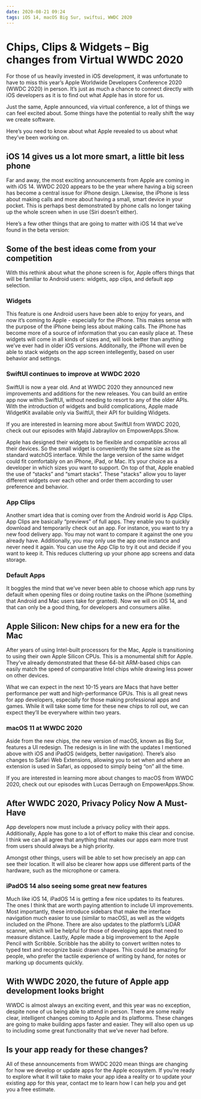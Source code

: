 ```yaml
---
date: 2020-08-21 09:24
tags: iOS 14, macOS Big Sur, swiftui, WWDC 2020
---
```

# Chips, Clips & Widgets – Big changes from Virtual WWDC 2020


For those of us heavily invested in iOS development, it was unfortunate to have to miss this year’s Apple Worldwide Developers Conference 2020 (WWDC 2020) in person. It’s just as much a chance to connect directly with iOS developers as it is to find out what Apple has in store for us.



Just the same, Apple announced, via virtual conference, a lot of things we can feel excited about. Some things have the potential to really shift the way we create software.



Here’s you need to know about what Apple revealed to us about what they’ve been working on.






## iOS 14 gives us a lot more smart, a little bit less phone


Far and away, the most exciting announcements from Apple are coming in with iOS 14. WWDC 2020 appears to be the year where having a big screen has become a central issue for iPhone design. Likewise, the iPhone is less about making calls and more about having a small, smart device in your pocket. This is perhaps best demonstrated by phone calls no longer taking up the whole screen when in use (Siri doesn’t either).



Here’s a few other things that are going to matter with iOS 14 that we’ve found in the beta version:


## Some of the best ideas come from your competition


With this rethink about what the phone screen is for, Apple offers things that will be familiar to Android users: widgets, app clips, and default app selection.






### Widgets


This feature is one Android users have been able to enjoy for years, and now it’s coming to Apple - especially for the iPhone. This makes sense with the purpose of the iPhone being less about making calls. The iPhone has become more of a source of information that you can easily place at. These widgets will come in all kinds of sizes and, will look better than anything we’ve ever had in older iOS versions. Additonally, the iPhone will even be able to stack widgets on the app screen intellegently, based on user behavior and settings. 


### SwiftUI continues to improve at WWDC 2020


SwiftUI is now a year old. And at WWDC 2020 they announced new improvements and additions for the new releases. You can build an entire app now within SwiftUI, without needing to resort to any of the older APIs. With the introduction of widgets and build complications, Apple made WidgetKit available only via SwiftUI, their API for building Widgets.



If you are interested in learning more about SwiftUI from WWDC 2020, check out our episodes with Majid Jabrayilov on EmpowerApps.Show.



Apple has designed their widgets to be flexible and compatible across all their devices. So the small widget is conveniently the same size as the standard watchOS interface. While the large version of the same widget could fit comfortably on an iPhone, iPad, or Mac. It’s your choice as a developer in which sizes you want to support. On top of that, Apple enabled the use of “stacks” and “smart stacks”. These "stacks" allow you to layer different widgets over each other and order them according to user preference and behavior.


### App Clips


Another smart idea that is coming over from the Android world is App Clips. App Clips are basically “previews” of full apps. They enable you to quickly download and temporarily check out an app. For instance, you want to try a new food delivery app. You may not want to compare it against the one you already have. Additionally, you may only use the app one instance and never need it again. You can use the App Clip to try it out and decide if you want to keep it. This reduces cluttering up your phone app screens and data storage.


### Default Apps


It boggles the mind that we’ve never been able to choose which app runs by default when opening files or doing routine tasks on the iPhone (something that Android and Mac users take for granted). Now we will on iOS 14, and that can only be a good thing, for developers and consumers alike.






## Apple Silicon: New chips for a new era for the Mac


After years of using Intel-built processors for the Mac, Apple is transitioning to using their own Apple Silicon CPUs. This is a monumental shift for Apple. They’ve already demonstrated that these 64-bit ARM-based chips can easily match the speed of comparative Intel chips while drawing less power on other devices.



What we can expect in the next 10-15 years are Macs that have better performance per watt and high-performance GPUs. This is all great news for app developers, especially for those making professional apps and games. While it will take some time for these new chips to roll out, we can expect they’ll be everywhere within two years.


### macOS 11 at WWDC 2020


Aside from the new chips, the new version of macOS, known as Big Sur, features a UI redesign. The redesign is in line with the updates I mentioned above with iOS and iPadOS (widgets, better navigation). There’s also changes to Safari Web Extensions, allowing you to set when and where an extension is used in Safari, as opposed to simply being “on” all the time.



If you are interested in learning more about changes to macOS from WWDC 2020, check out our episodes with Lucas Derraugh on EmpowerApps.Show.


## After WWDC 2020, Privacy Policy Now A Must-Have


App developers now must include a privacy policy with their apps. Additionally, Apple has gone to a lot of effort to make this clear and concise. I think we can all agree that anything that makes our apps earn more trust from users should always be a high priority.



Amongst other things, users will be able to set how precisely an app can see their location. It will also be clearer how apps use different parts of the hardware, such as the microphone or camera.


### iPadOS 14 also seeing some great new features


Much like iOS 14, iPadOS 14 is getting a few nice updates to its features. The ones I think that are worth paying attention to include UI improvements. Most importantly, these  introduce sidebars that make the interface navigation much easier to use (similar to macOS), as well as the widgets included on the iPhone. There are also updates to the platform’s LiDAR scanner, which will be helpful for those of developing apps that need to measure distance. Lastly, Apple made a big improvement to the Apple Pencil with Scribble. Scribble has the ability to convert written notes to typed text and recognize basic drawn shapes. This could be amazing for people, who prefer the tactile experience of writing by hand, for notes or marking up documents quickly.


## With WWDC 2020, the future of Apple app development looks bright


WWDC is almost always an exciting event, and this year was no exception, despite none of us being able to attend in person. There are some really clear, intelligent changes coming to Apple and its platforms. These changes are going to make building apps faster and easier. They will also open us up to including some great functionality that we’ve never had before.


## Is your app ready for these changes?


All of these announcements from WWDC 2020 mean things are changing for how we develop or update apps for the Apple ecosystem. If you're ready to explore what it will take to make your app idea a reality or to update your existing app for this year, contact me to learn how I can help you and get you a free estimate.